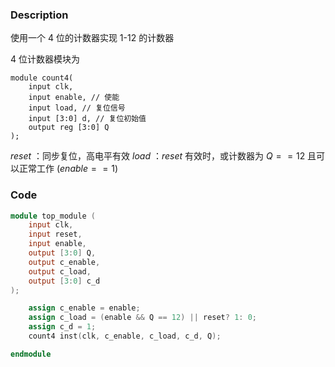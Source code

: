 ### Description
使用一个 4 位的计数器实现 1-12 的计数器

4 位计数器模块为

```
module count4(
	input clk,
	input enable, // 使能
	input load, // 复位信号
	input [3:0] d, // 复位初始值
	output reg [3:0] Q
);
```

$reset$ ：同步复位，高电平有效
$load$ ：$reset$ 有效时，或计数器为 $Q == 12$ 且可以正常工作 ($enable == 1$) 

### Code

``` verilog
module top_module (
    input clk,
    input reset,
    input enable,
    output [3:0] Q,
    output c_enable,
    output c_load,
    output [3:0] c_d
); 

    assign c_enable = enable;
    assign c_load = (enable && Q == 12) || reset? 1: 0; 
    assign c_d = 1;
    count4 inst(clk, c_enable, c_load, c_d, Q);

endmodule
```
